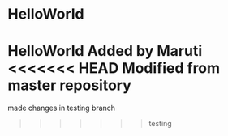# HelloWorld
HelloWorld
Added by Maruti
<<<<<<< HEAD
Modified from master repository
=======
made changes in testing branch
>>>>>>> testing
